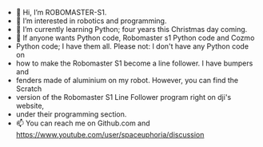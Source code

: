 - 👋 Hi, I’m ROBOMASTER-S1.
- 👀 I’m interested in robotics and programming.
- 🌱 I’m currently learning Python; four years this Christmas day coming.
- 💞️ If anyone wants Python code, Robomaster s1 Python code and Cozmo
- Python code; I have them all. Please not: I don't have any Python code on
- how to make the Robomaster S1 become a line follower. I have bumpers and
- fenders made of aluminium on my robot. However, you can find the Scratch
- version of the Robomaster S1 Line Follower program right on dji's website,
- under their programming section.
- 📫 You can reach me on Github.com and https://www.youtube.com/user/spaceuphoria/discussion

<!---
ROBOMASTER-S1/ROBOMASTER-S1 is a ✨ special ✨ repository because its `README.md` (this file) appears on your GitHub profile.
You can click the Preview link to take a look at your changes.
--->
